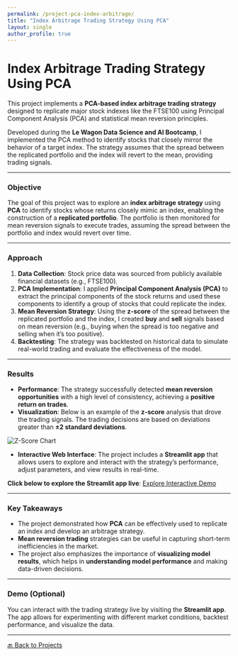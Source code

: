 ```yaml
---
permalink: /project-pca-index-arbitrage/
title: "Index Arbitrage Trading Strategy Using PCA"
layout: single
author_profile: true
---
```


# Index Arbitrage Trading Strategy Using PCA

This project implements a **PCA-based index arbitrage trading strategy** designed to replicate major stock indexes like the FTSE100 using Principal Component Analysis (PCA) and statistical mean reversion principles.

Developed during the **Le Wagon Data Science and AI Bootcamp**, I implemented the PCA method to identify stocks that closely mirror the behavior of a target index. The strategy assumes that the spread between the replicated portfolio and the index will revert to the mean, providing trading signals.

---

### Objective

The goal of this project was to explore an **index arbitrage strategy** using **PCA** to identify stocks whose returns closely mimic an index, enabling the construction of a **replicated portfolio**. The portfolio is then monitored for mean reversion signals to execute trades, assuming the spread between the portfolio and index would revert over time.

---

### Approach

1. **Data Collection**: Stock price data was sourced from publicly available financial datasets (e.g., FTSE100).
2. **PCA Implementation**: I applied **Principal Component Analysis (PCA)** to extract the principal components of the stock returns and used these components to identify a group of stocks that could replicate the index.
3. **Mean Reversion Strategy**: Using the **z-score** of the spread between the replicated portfolio and the index, I created **buy** and **sell** signals based on mean reversion (e.g., buying when the spread is too negative and selling when it’s too positive).
4. **Backtesting**: The strategy was backtested on historical data to simulate real-world trading and evaluate the effectiveness of the model.

---

### Results

- **Performance**: The strategy successfully detected **mean reversion opportunities** with a high level of consistency, achieving a **positive return on trades**.
- **Visualization**: Below is an example of the **z-score** analysis that drove the trading signals. The trading decisions are based on deviations greater than **±2 standard deviations**.

![Z-Score Chart](./assets/zscore_chart.png)

- **Interactive Web Interface**: The project includes a **Streamlit app** that allows users to explore and interact with the strategy’s performance, adjust parameters, and view results in real-time.

**Click below to explore the Streamlit app live**:
[Explore Interactive Demo](#)

---

### Key Takeaways

- The project demonstrated how **PCA** can be effectively used to replicate an index and develop an arbitrage strategy.
- **Mean reversion trading** strategies can be useful in capturing short-term inefficiencies in the market.
- The project also emphasizes the importance of **visualizing model results**, which helps in **understanding model performance** and making data-driven decisions.

---

### Demo (Optional)

You can interact with the trading strategy live by visiting the **Streamlit app**. The app allows for experimenting with different market conditions, backtest performance, and visualize the data.

---

[🔙 Back to Projects](./projects)
